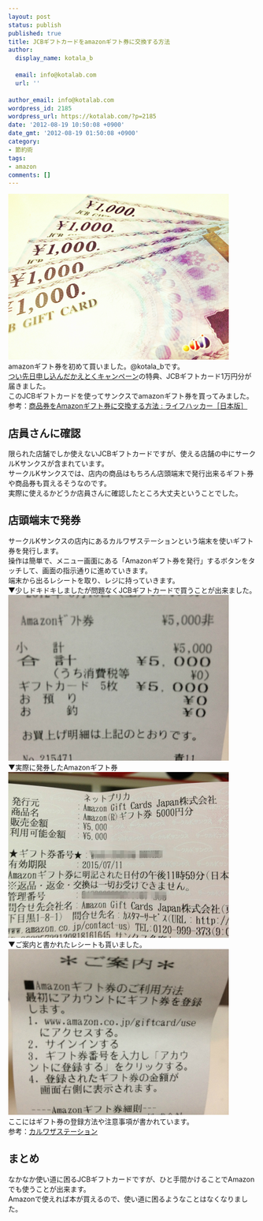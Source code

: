 ```yaml
---
layout: post
status: publish
published: true
title: JCBギフトカードをamazonギフト券に交換する方法
author:
  display_name: kotala_b

  email: info@kotalab.com
  url: ''

author_email: info@kotalab.com
wordpress_id: 2185
wordpress_url: https://kotalab.com/?p=2185
date: '2012-08-19 10:50:08 +0900'
date_gmt: '2012-08-19 01:50:08 +0900'
category:
- 節約術
tags:
- amazon
comments: []
---
```

<p><a href="/wp-content/uploads/jcbgiftcaard_120819.jpg" target="_blank"><img src="/wp-content/uploads/jcbgiftcaard_120819.jpg" alt="" title="jcbgiftcaard_120819" width="448" height="336" class="alignnone size-full wp-image-2191" /></a><br />
amazonギフト券を初めて買いました。@kotala_bです。<br />
<a href="/softbank-welcome-norikae" title="【SoftBank】のりかえ割とかえとくキャンペーン合わせて2年間基本料無料！" target="_blank">つい先日申し込んだかえとくキャンペーン</a>の特典、JCBギフトカード1万円分が届きました。<br />
このJCBギフトカードを使ってサンクスでamazonギフト券を買ってみました。<br />
参考：<a href="https://www.lifehacker.jp/2012/07/120709amazongiftcard.html" target="_blank">商品券をAmazonギフト券に交換する方法 : ライフハッカー［日本版］</a><br />
</p>
<!--more-->
<h2>店員さんに確認</h2>
<p>限られた店舗でしか使えないJCBギフトカードですが、使える店舗の中にサークルKサンクスが含まれています。<br />
サークルKサンクスでは、店内の商品はもちろん店頭端末で発行出来るギフト券や商品券も買えるそうなのです。<br />
実際に使えるかどうか店員さんに確認したところ大丈夫ということでした。</p>
<h2>店頭端末で発券</h2>
<p>サークルKサンクスの店内にあるカルワザステーションという端末を使いギフト券を発行します。<br />
操作は簡単で、メニュー画面にある「Amazonギフト券を発行」するボタンをタッチして、画面の指示通りに進めていきます。<br />
端末から出るレシートを取り、レジに持っていきます。<br />
▼少しドキドキしましたが問題なくJCBギフトカードで買うことが出来ました。<br />
<a href="/wp-content/uploads/jcbgiftcaard_120819_01.jpg" target="_blank"><img src="/wp-content/uploads/jcbgiftcaard_120819_01.jpg" alt="" title="jcbgiftcaard_120819_01" width="448" height="336" class="alignnone size-full wp-image-2192" /></a><br />
▼実際に発券したAmazonギフト券<br />
<a href="/wp-content/uploads/jcbgiftcaard_120819_02.jpg" target="_blank"><img src="/wp-content/uploads/jcbgiftcaard_120819_02.jpg" alt="" title="jcbgiftcaard_120819_02" width="448" height="336" class="alignnone size-full wp-image-2193" /></a><br />
▼ご案内と書かれたレシートも貰いました。<br />
<a href="/wp-content/uploads/jcbgiftcaard_120819_03.jpg" target="_blank"><img src="/wp-content/uploads/jcbgiftcaard_120819_03.jpg" alt="" title="jcbgiftcaard_120819_03" width="448" height="336" class="alignnone size-full wp-image-2190" /></a><br />
ここにはギフト券の登録方法や注意事項が書かれています。<br />
参考：<a href="http://karuwaza.jp/m-cksu/static/pc/kst/index.html" target="_blank">カルワザステーション</a></p>
<h2>まとめ</h2>
<p>なかなか使い道に困るJCBギフトカードですが、ひと手間かけることでAmazonでも使うことが出来ます。<br />
Amazonで使えれば本が買えるので、使い道に困るようなことはなくなりました。</p>
